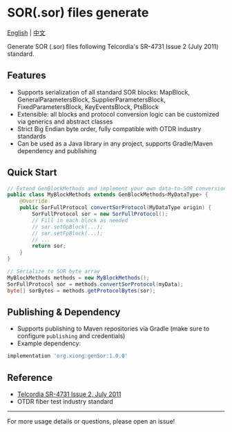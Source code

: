# SOR(.sor) files generate
[English](README.en.md) | [中文](README.md)

Generate SOR (.sor) files following Telcordia's SR-4731 Issue 2 (July 2011) standard.

## Features

- Supports serialization of all standard SOR blocks: MapBlock, GeneralParametersBlock, SupplierParametersBlock, FixedParametersBlock, KeyEventsBlock, PtsBlock
- Extensible: all blocks and protocol conversion logic can be customized via generics and abstract classes
- Strict Big Endian byte order, fully compatible with OTDR industry standards
- Can be used as a Java library in any project, supports Gradle/Maven dependency and publishing

## Quick Start

```java
// Extend GenBlockMethods and implement your own data-to-SOR conversion logic
public class MyBlockMethods extends GenBlockMethods<MyDataType> {
    @Override
    public SorFullProtocol convertSorProtocol(MyDataType origin) {
        SorFullProtocol sor = new SorFullProtocol();
        // Fill in each block as needed
        // sor.setGpBlock(...);
        // sor.setFpBlock(...);
        // ...
        return sor;
    }
}

// Serialize to SOR byte array
MyBlockMethods methods = new MyBlockMethods();
SorFullProtocol sor = methods.convertSorProtocol(myData);
byte[] sorBytes = methods.getProtocolBytes(sor);
```

## Publishing & Dependency

- Supports publishing to Maven repositories via Gradle (make sure to configure `publishing` and credentials)
- Example dependency:

```groovy
implementation 'org.xiong:genSor:1.0.0'
``` 

## Reference

- [Telcordia SR-4731 Issue 2, July 2011](https://telecom-info.njdepot.ericsson.net/site-cgi/ido/docs.cgi?ID=SEARCH&DOCUMENT=SR-4731)
- OTDR fiber test industry standard

---

For more usage details or questions, please open an issue!